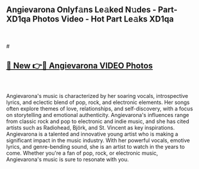 ## Angievarona Onlyf𝚊ns Le𝚊ked N𝚞des - Part-XD1qa Photos Video - Hot Part Le𝚊ks XD1qa
<br>
<br>
# <h2><a href="https://213.232.235.80/live/video.php?q=angievarona">🔗 New 👉🔴 Angievarona VIDEO Photos</a></h2>
<br>
<br>
Angievarona's music is characterized by her soaring vocals, introspective lyrics, and eclectic blend of pop, rock, and electronic elements. Her songs often explore themes of love, relationships, and self-discovery, with a focus on storytelling and emotional authenticity. Angievarona's influences range from classic rock and pop to electronic and indie music, and she has cited artists such as Radiohead, Björk, and St. Vincent as key inspirations. Angievarona is a talented and innovative young artist who is making a significant impact in the music industry. With her powerful vocals, emotive lyrics, and genre-bending sound, she is an artist to watch in the years to come. Whether you're a fan of pop, rock, or electronic music, Angievarona's music is sure to resonate with you.
<br>
<br>